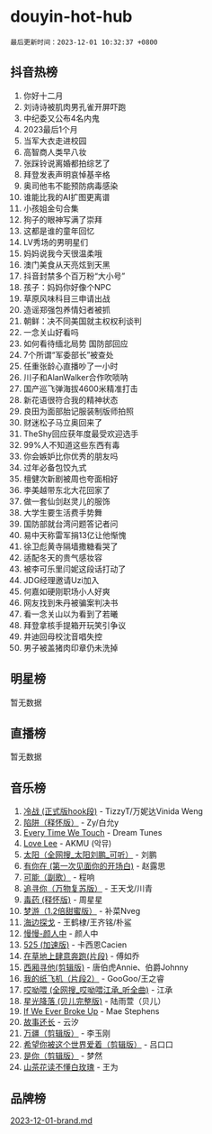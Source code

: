 # douyin-hot-hub

`最后更新时间：2023-12-01 10:32:37 +0800`

## 抖音热榜

1. 你好十二月
1. 刘诗诗被肌肉男孔雀开屏吓跑
1. 中纪委又公布4名内鬼
1. 2023最后1个月
1. 当军大衣走进校园
1. 高智商人类早八妆
1. 张踩铃说离婚都拍综艺了
1. 拜登发表声明哀悼基辛格
1. 奥司他韦不能预防病毒感染
1. 谁能比我的AI扩图更离谱
1. 小孩姐金句合集
1. 狗子的眼神写满了崇拜
1. 这都是谁的童年回忆
1. LV秀场的男明星们
1. 妈妈说我今天很温柔哦
1. 澳门美食从天亮炫到天黑
1. 抖音封禁多个百万粉“大小号”
1. 孩子：妈妈你好像个NPC
1. 草原风味科目三申请出战
1. 造谣郑强包养情妇者被抓
1. 朝鲜：决不同美国就主权权利谈判
1. 一念关山好看吗
1. 如何看待缅北局势 国防部回应
1. 7个所谓“军委部长”被查处
1. 任重张龄心直播吵了一小时
1. 川子和AlanWalker合作吹唢呐
1. 国产巡飞弹海拔4600米精准打击
1. 新花语很符合我的精神状态
1. 良田为面部胎记服装制版师拍照
1. 财迷松子马立奥回来了
1. TheShy回应获年度最受欢迎选手
1. 99%人不知道这些东西有毒
1. 你会嫉妒比你优秀的朋友吗
1. 过年必备包饺九式
1. 檀健次新剧被周也夸面相好
1. 李美越带东北大花回家了
1. 做一套仙剑赵灵儿的服饰
1. 大学生要生活费手势舞
1. 国防部就台湾问题答记者问
1. 易中天称雷军捐13亿让他惭愧
1. 徐卫彪黄寺隔墙撒糖看哭了
1. 适配冬天的贵气感妆容
1. 被李可乐里闫妮这段话打动了
1. JDG经理邀请Uzi加入
1. 何嘉如硬刚职场小人好爽
1. 网友找到朱丹被骗案判决书
1. 看一念关山以为看到了若曦
1. 拜登拿核手提箱开玩笑引争议
1. 井迪回母校沈音唱失控
1. 男子被盖猪肉印章仍未洗掉

## 明星榜

暂无数据

## 直播榜

暂无数据

## 音乐榜

1. [冷战 (正式版hook段)](https://sf3-cdn-tos.douyinstatic.com/obj/tos-cn-ve-2774/oMuEoiBasWApEMVDgNiI8VAByNmwo5J0pyf8Yx) - TizzyT/万妮达Vinida Weng
1. [陷阱（释怀版）](https://sf3-cdn-tos.douyinstatic.com/obj/tos-cn-ve-2774/oE8C21LeZrzKLDFfQYgMzx4GAIHageG5IzayY7) - Zy/白允y
1. [Every Time We Touch](https://sf6-cdn-tos.douyinstatic.com/obj/tos-cn-ve-2774/ogN6lUKQeBBfEVhIOMikG1CcJjugxk1tztZyhP) - Dream Tunes
1. [Love Lee](https://sf3-cdn-tos.douyinstatic.com/obj/tos-cn-ve-2774/o05GbkJGbCBTdDnMtB0fwOYgkeZp23vrWQDQBS) - AKMU (악뮤)
1. [太阳（全网搜_太阳刘鹏_可听）](https://sf6-cdn-tos.douyinstatic.com/obj/tos-cn-ve-2774/ogWbyIQnlBFImVbeDocRdCIYtBHlbJXgfZMvgz) - 刘鹏
1. [有你在 (第一次见面你的开场白)](https://sf3-cdn-tos.douyinstatic.com/obj/tos-cn-ve-2774/oAthrQ3ClJBfI57uBoFEgNDYtNCZ0TSYQQfxQ0) - 赵露思
1. [可能（副歌）](https://sf3-cdn-tos.douyinstatic.com/obj/tos-cn-ve-2774/cde1731888894259b333569393c2fb51) - 程响
1. [追寻你（万物复苏版）](https://sf6-cdn-tos.douyinstatic.com/obj/tos-cn-ve-2774/oYeAZJsbjIDit9APmBg8u6uDUQnHmoCf3gbo74) - 王天戈/川青
1. [毒药 (释怀版)](https://sf3-cdn-tos.douyinstatic.com/obj/tos-cn-ve-2774/oYILMEAzspdZBIzy4frJNB8ZHPHWAhiwowd4Ad) - 周星星
1. [梦游（1.2倍甜蜜版）](https://sf3-cdn-tos.douyinstatic.com/obj/tos-cn-ve-2774/o4gyAUm8hwufoEABmwVIiQtHsFuGzAEEWtNMzo) - 补菜Nveg
1. [海边探戈](https://sf3-cdn-tos.douyinstatic.com/obj/tos-cn-ve-2774/os9gE0VQCGqt6VQkZDyBBYvfSDY0QFe3vVmubn) - 王鹤棣/王齐铭/朴鲨
1. [慢慢-颜人中](https://sf6-cdn-tos.douyinstatic.com/obj/tos-cn-ve-2774/ocjHNfBXdBxQNC8ZGAeoLMFTUgtBg8bkExunDC) - 颜人中
1. [525 (加速版)](https://sf3-cdn-tos.douyinstatic.com/obj/tos-cn-ve-2774/oIfKCtqfDyP8Vc9FpAPgWMyezT6LnDT1abRwGg) - 卡西恩Cacien
1. [在草地上肆意奔跑(片段)](https://sf3-cdn-tos.douyinstatic.com/obj/tos-cn-ve-2774/8831d494742f45dabdfa8adb8b817259) - 傅如乔
1. [西厢寻他(剪辑版)](https://sf6-cdn-tos.douyinstatic.com/obj/tos-cn-ve-2774/oUsAVfAQKlRNxEv5qxvIB8o5qmIWUcXbzJKJhw) - 唐伯虎Annie、伯爵Johnny
1. [我的纸飞机（片段2）](https://sf3-cdn-tos.douyinstatic.com/obj/tos-cn-ve-2774/oM2ZrKcg2CD5AeRB2gkeXOFB1IxAGJdZPazYHf) - GooGoo/王之睿
1. [哎呦喂 (全网搜_哎呦喂江承_听全曲)](https://sf6-cdn-tos.douyinstatic.com/obj/tos-cn-ve-2774/o0uEo63ECfIFdmwKF5HMzF1FCfItHEagDDeCAL) - 江承
1. [星光降落 (贝儿完整版)](https://sf3-cdn-tos.douyinstatic.com/obj/tos-cn-ve-2774/okwB9hAwyAtsFFkFBzAX1hOOfQuIoMNs0W2Mwr) - 陆雨萱（贝儿）
1. [If We Ever Broke Up](https://sf3-cdn-tos.douyinstatic.com/obj/tos-cn-ve-2774/o8onj5HDk0ImtBmO0URBfeyCDXQJMYkQ1gb8Zy) - Mae Stephens
1. [故事还长](https://sf3-cdn-tos.douyinstatic.com/obj/tos-cn-ve-2774/30a26758c8594f0ab81ac675c33ee2c5) - 云汐
1. [万疆（剪辑版）](https://sf6-cdn-tos.douyinstatic.com/obj/tos-cn-ve-2774/ooG7oVgFlDTelKCjCsTTobQvbdtj1BBQXnfZd8) - 李玉刚
1. [希望你被这个世界爱着（剪辑版）](https://sf6-cdn-tos.douyinstatic.com/obj/tos-cn-ve-2774/oo4H3BfEygN7l7bQaMBOZHCQ1eI4FqtED5skQ2) - 吕口口
1. [是你（剪辑版）](https://sf6-cdn-tos.douyinstatic.com/obj/tos-cn-ve-2774/46019dae783c4c969944217fe1cfafc4) - 梦然
1. [山茶花读不懂白玫瑰](https://sf6-cdn-tos.douyinstatic.com/obj/tos-cn-ve-2774/osfn8B7DktrRHEPJgPCfDbw7QDQEkwC16BxZg9) - 王为

## 品牌榜

[2023-12-01-brand.md](2023-12-01-brand.md)
